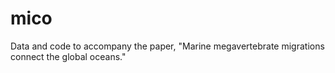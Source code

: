 # mico
Data and code to accompany the paper, "Marine megavertebrate migrations connect the global oceans."
